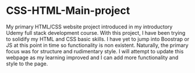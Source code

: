 # CSS-HTML-Main-project
My primary HTML/CSS website project introduced in my introductory Udemy full stack development course.
With this project, I have been trying to solidify my HTML and CSS basic skills. I have yet to jump into Boostrap or JS at this point in time so functionality is non existent. 
Naturally, the primary focus was for structure and rudimentary style. I will attempt to update this webpage as my learning improved and I can add more functionality and style to the page. 
